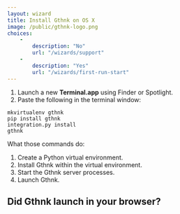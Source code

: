 ```yaml
---
layout: wizard
title: Install Gthnk on OS X
image: /public/gthnk-logo.png
choices:
    -
        description: "No"
        url: "/wizards/support"
    -
        description: "Yes"
        url: "/wizards/first-run-start"
---
```


1. Launch a new **Terminal.app** using Finder or Spotlight.
2. Paste the following in the terminal window:

```
mkvirtualenv gthnk
pip install gthnk
integration.py install
gthnk
```

What those commands do:

1. Create a Python virtual environment.
2. Install Gthnk within the virtual environment.
3. Start the Gthnk server processes.
4. Launch Gthnk.

## Did Gthnk launch in your browser?
